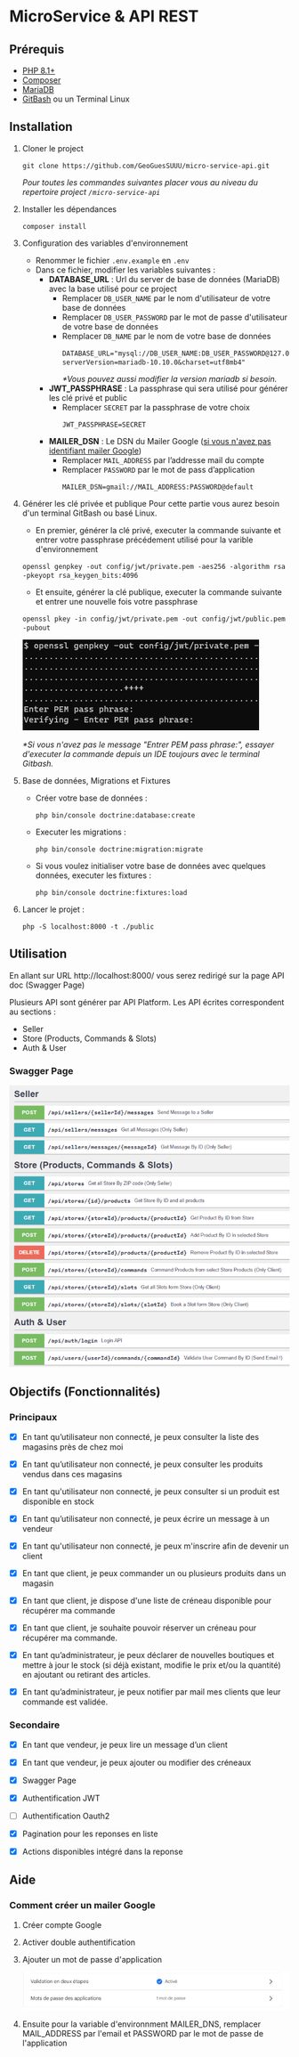 # MicroService & API REST

## Prérequis
- [PHP 8.1+](https://www.php.net/downloads.php)
- [Composer](https://getcomposer.org/download/)
- [MariaDB](https://mariadb.org/download/)
- [GitBash](https://git-scm.com/downloads) ou un Terminal Linux

## Installation
1. Cloner le project
    ```shell
    git clone https://github.com/GeoGuesSUUU/micro-service-api.git
    ```
   _Pour toutes les commandes suivantes placer vous au niveau du repertoire project `/micro-service-api`_
2. Installer les dépendances
    ```shell
    composer install
    ```
3. Configuration des variables d'environnement
    - Renommer le fichier `.env.example` en `.env`
    - Dans ce fichier, modifier les variables suivantes :
      - **DATABASE_URL** : Url du server de base de données (MariaDB) avec la base utilisé pour ce project
        - Remplacer `DB_USER_NAME` par le nom d'utilisateur de votre base de données
        - Remplacer `DB_USER_PASSWORD` par le mot de passe d'utilisateur de votre base de données
        - Remplacer `DB_NAME` par le nom de votre base de données
           ```
           DATABASE_URL="mysql://DB_USER_NAME:DB_USER_PASSWORD@127.0.0.1:3306/DB_NAME?serverVersion=mariadb-10.10.0&charset=utf8mb4"
           ```
          _*Vous pouvez aussi modifier la version mariadb si besoin._
      - **JWT_PASSPHRASE** : La passphrase qui sera utilisé pour générer les clé privé et public
          - Remplacer `SECRET` par la passphrase de votre choix
             ```
             JWT_PASSPHRASE=SECRET
             ```
      - **MAILER_DSN** : Le DSN du Mailer Google ([si vous n'avez pas identifiant mailer Google](#comment-créer-un-mailer-google))
          - Remplacer `MAIL_ADDRESS` par l’addresse mail du compte
          - Remplacer `PASSWORD` par le mot de pass d’application
             ```
             MAILER_DSN=gmail://MAIL_ADDRESS:PASSWORD@default
             ```
4. Générer les clé privée et publique
Pour cette partie vous aurez besoin d'un terminal GitBash ou basé Linux.
   - En premier, générer la clé privé, executer la commande suivante et entrer votre passphrase précédement utilisé pour la varible d'environnement 
    ```shell
    openssl genpkey -out config/jwt/private.pem -aes256 -algorithm rsa -pkeyopt rsa_keygen_bits:4096
    ```
   - Et ensuite, générer la clé publique, executer la commande suivante et entrer une nouvelle fois votre passphrase
    ```shell
    openssl pkey -in config/jwt/private.pem -out config/jwt/public.pem -pubout
    ```
   ![](docs/openssl.png)

    _*Si vous n'avez pas le message "Entrer PEM pass phrase:", essayer d\'executer la commande depuis un IDE toujours avec le terminal Gitbash._
5. Base de données, Migrations et Fixtures
   - Créer votre base de données :
      ```shell
      php bin/console doctrine:database:create
      ```
   - Executer les migrations :
     ```shell
     php bin/console doctrine:migration:migrate
     ```
   - Si vous voulez initialiser votre base de données avec quelques données, executer les fixtures :
     ```shell
     php bin/console doctrine:fixtures:load
     ```
6. Lancer le projet :
     ```shell
     php -S localhost:8000 -t ./public
     ```


## Utilisation
En allant sur URL http://localhost:8000/ vous serez redirigé sur la page API doc (Swagger Page)

Plusieurs API sont générer par API Platform. Les API écrites correspondent au sections :
- Seller
- Store (Products, Commands & Slots)
- Auth & User
### Swagger Page
![](docs/swagger.png)

## Objectifs (Fonctionnalités)
### Principaux
- [x] En tant qu’utilisateur non connecté, je peux consulter la liste des magasins près de chez moi
- [x] En tant qu’utilisateur non connecté, je peux consulter les produits vendus dans ces magasins
- [x] En tant qu'utilisateur non connecté, je peux consulter si un produit est disponible en stock
- [x] En tant qu’utilisateur non connecté, je peux écrire un message à un vendeur
- [x] En tant qu'utilisateur non connecté, je peux m'inscrire afin de devenir un client

- [x] En tant que client, je peux commander un ou plusieurs produits dans un magasin
- [x] En tant que client, je dispose d'une liste de créneau disponible pour récupérer ma commande
- [x] En tant que client, je souhaite pouvoir réserver un créneau pour récupérer ma commande.

- [x] En tant qu’administrateur, je peux déclarer de nouvelles boutiques et mettre à jour le stock (si déjà existant, modifie le prix et/ou la quantité) en ajoutant ou retirant des articles.
- [x] En tant qu’administrateur, je peux notifier par mail mes clients que leur commande est validée.

### Secondaire
- [x] En tant que vendeur, je peux lire un message d’un client
- [x] En tant que vendeur, je peux ajouter ou modifier des créneaux

- [x] Swagger Page
- [x] Authentification JWT
- [ ] Authentification Oauth2
- [x] Pagination pour les reponses en liste
- [x] Actions disponibles intégré dans la reponse

## Aide
### Comment créer un mailer Google
1. Créer compte Google
2. Activer double authentification
3. Ajouter un mot de passe d'application

    ![](docs/google-mailer.png)
4. Ensuite pour la variable d'environnment MAILER_DNS, remplacer MAIL_ADDRESS par l'email et PASSWORD par le mot de passe de l'application
